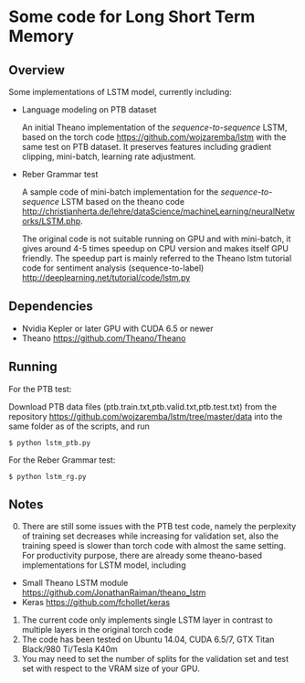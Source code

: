 # Some code for Long Short Term Memory
## Overview
Some implementations of LSTM model, currently including:
* Language modeling on PTB dataset

  An initial Theano implementation of the *sequence-to-sequence* LSTM, based on the torch code https://github.com/wojzaremba/lstm with the same test on PTB dataset. It preserves features including gradient clipping, mini-batch, learning rate adjustment.
  
* Reber Grammar test

  A sample code of mini-batch implementation for the *sequence-to-sequence* LSTM based on the theano code http://christianherta.de/lehre/dataScience/machineLearning/neuralNetworks/LSTM.php. 
  
  The original code is not suitable running on GPU and with mini-batch, it gives around 4-5 times speedup on CPU version and makes itself GPU friendly. The speedup part is mainly referred to the Theano lstm tutorial code for sentiment analysis (sequence-to-label) http://deeplearning.net/tutorial/code/lstm.py

## Dependencies

* Nvidia Kepler or later GPU with CUDA 6.5 or newer
* Theano https://github.com/Theano/Theano

## Running
For the PTB test:

Download PTB data files (ptb.train.txt,ptb.valid.txt,ptb.test.txt) from the repository https://github.com/wojzaremba/lstm/tree/master/data into the same folder as of the scripts, and run

`$ python lstm_ptb.py`

For the Reber Grammar test:

`$ python lstm_rg.py`

## Notes
0. There are still some issues with the PTB test code, 
namely the perplexity of training set decreases while increasing for validation set, 
also the training speed is slower than torch code with almost the same setting.
For productivity purpose, there are already some theano-based implementations for LSTM model, including

 * Small Theano LSTM module https://github.com/JonathanRaiman/theano_lstm
 * Keras https://github.com/fchollet/keras

1. The current code only implements single LSTM layer in contrast to multiple layers in the original torch code
2. The code has been tested on Ubuntu 14.04, CUDA 6.5/7, GTX Titan Black/980 Ti/Tesla K40m
3. You may need to set the number of splits for the validation set and test set with respect to the VRAM size of your GPU.

